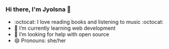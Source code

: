 ###              Hi there, I'm Jyolsna 👋

- :octocat: I love reading books and listening to music :octocat:
- 🌱 I’m currently learning web development
- 🤔 I’m looking for help with open source
- 😄 Pronouns: she/her
